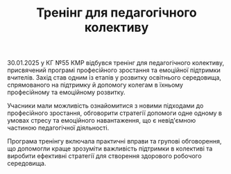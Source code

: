 ﻿---
title: Тренінг для педагогічного колективу
---

30.01.2025 у КГ №55 КМР відбувся тренінг для педагогічного колективу, присвячений програмі професійного зростання та емоційної підтримки вчителів. Захід став одним із етапів у розвитку освітнього середовища, спрямованого на підтримку й допомогу колегам в їхньому професійному та емоційному розвитку.

Учасники мали можливість ознайомитися з новими підходами до професійного зростання, обговорити стратегії допомоги одне одному в умовах стресу та емоційного навантаження, що є невід'ємною частиною педагогічної діяльності.

Програма тренінгу включала практичні вправи та групові обговорення, що допомогли краще зрозуміти важливість підтримки в колективі та виробити ефективні стратегії для створення здорового робочого середовища.

<slideshow />